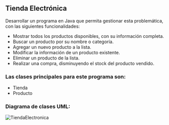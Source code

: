 ## Tienda Electrónica
Desarrollar un programa en Java que permita gestionar esta problemática, con las siguientes funcionalidades:
- Mostrar todos los productos disponibles, con su información completa.
- Buscar un producto por su nombre o categoría.
- Agregar un nuevo producto a la lista.
- Modificar la información de un producto existente.
- Eliminar un producto de la lista.
- Realizar una compra, disminuyendo el stock del producto vendido.

### Las clases principales para este programa son:
- Tienda
- Producto

### Diagrama de clases UML:
![TiendaElectronica](https://github.com/NichoUlloa/TiendaElectronica/assets/145157325/77b18241-d5e5-4c69-a3a5-574e9ab3b18a)


